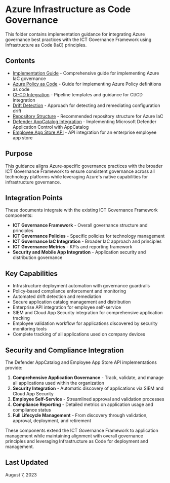 # Azure Infrastructure as Code Governance

This folder contains implementation guidance for integrating Azure governance best practices with the ICT Governance Framework using Infrastructure as Code (IaC) principles.

## Contents

- [Implementation Guide](Implementation-Guide.md) - Comprehensive guide for implementing Azure IaC governance
- [Azure Policy as Code](Azure-Policy-as-Code.md) - Guide for implementing Azure Policy definitions as code
- [CI-CD Integration](CI-CD-Integration.md) - Pipeline templates and guidance for CI/CD integration
- [Drift Detection](Drift-Detection.md) - Approach for detecting and remediating configuration drift
- [Repository Structure](Repository-Structure.md) - Recommended repository structure for Azure IaC
- [Defender AppCatalog Integration](Defender-AppCatalog.md) - Implementing Microsoft Defender Application Control with AppCatalog
- [Employee App Store API](Employee-AppStore-API.md) - API integration for an enterprise employee app store

## Purpose

This guidance aligns Azure-specific governance practices with the broader ICT Governance Framework to ensure consistent governance across all technology platforms while leveraging Azure's native capabilities for infrastructure governance.

## Integration Points

These documents integrate with the existing ICT Governance Framework components:

- **ICT Governance Framework** - Overall governance structure and principles
- **ICT Governance Policies** - Specific policies for technology management
- **ICT Governance IaC Integration** - Broader IaC approach and principles
- **ICT Governance Metrics** - KPIs and reporting framework
- **Security and Mobile App Integration** - Application security and distribution governance

## Key Capabilities

- Infrastructure deployment automation with governance guardrails
- Policy-based compliance enforcement and monitoring
- Automated drift detection and remediation
- Secure application catalog management and distribution
- Enterprise API integration for employee self-service
- SIEM and Cloud App Security integration for comprehensive application tracking
- Employee validation workflow for applications discovered by security monitoring tools
- Complete tracking of all applications used on company devices

## Security and Compliance Integration

The Defender AppCatalog and Employee App Store API implementations provide:

1. **Comprehensive Application Governance** - Track, validate, and manage all applications used within the organization
2. **Security Integration** - Automatic discovery of applications via SIEM and Cloud App Security
3. **Employee Self-Service** - Streamlined approval and validation processes
4. **Compliance Reporting** - Detailed metrics on application usage and compliance status
5. **Full Lifecycle Management** - From discovery through validation, approval, deployment, and retirement

These components extend the ICT Governance Framework to application management while maintaining alignment with overall governance principles and leveraging Infrastructure as Code for deployment and management.

## Last Updated

August 7, 2023
